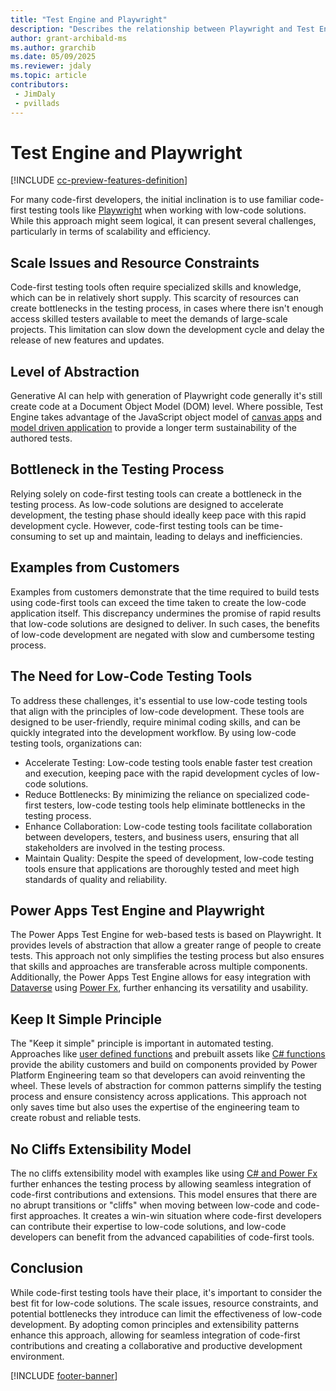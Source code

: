 ```yaml
---
title: "Test Engine and Playwright"
description: "Describes the relationship between Playwright and Test Engine"
author: grant-archibald-ms
ms.author: grarchib
ms.date: 05/09/2025
ms.reviewer: jdaly
ms.topic: article
contributors:
 - JimDaly
 - pvillads
---
```


# Test Engine and Playwright

[!INCLUDE [cc-preview-features-definition](../includes/cc-preview-features-definition.md)]

For many code-first developers, the initial inclination is to use familiar code-first testing tools like [Playwright](https://playwright.dev/) when working with low-code solutions. While this approach might seem logical, it can present several challenges, particularly in terms of scalability and efficiency.

## Scale Issues and Resource Constraints

Code-first testing tools often require specialized skills and knowledge, which can be in relatively short supply. This scarcity of resources can create bottlenecks in the testing process, in cases where there isn't enough access skilled testers available to meet the demands of large-scale projects. This limitation can slow down the development cycle and delay the release of new features and updates. 

## Level of Abstraction

Generative AI can help with generation of Playwright code generally it's still create code at a Document Object Model (DOM) level. Where possible, Test Engine takes advantage of the JavaScript object model of [canvas apps](./canvas-application.md) and [model driven application](./model-driven-application.md) to provide a longer term sustainability of the authored tests.

## Bottleneck in the Testing Process

Relying solely on code-first testing tools can create a bottleneck in the testing process. As low-code solutions are designed to accelerate development, the testing phase should ideally keep pace with this rapid development cycle. However, code-first testing tools can be time-consuming to set up and maintain, leading to delays and inefficiencies.

## Examples from Customers

Examples from customers demonstrate that the time required to build tests using code-first tools can exceed the time taken to create the low-code application itself. This discrepancy undermines the promise of rapid results that low-code solutions are designed to deliver. In such cases, the benefits of low-code development are negated with slow and cumbersome testing process.

## The Need for Low-Code Testing Tools

To address these challenges, it's essential to use low-code testing tools that align with the principles of low-code development. These tools are designed to be user-friendly, require minimal coding skills, and can be quickly integrated into the development workflow. By using low-code testing tools, organizations can:

- Accelerate Testing: Low-code testing tools enable faster test creation and execution, keeping pace with the rapid development cycles of low-code solutions.
- Reduce Bottlenecks: By minimizing the reliance on specialized code-first testers, low-code testing tools help eliminate bottlenecks in the testing process.
- Enhance Collaboration: Low-code testing tools facilitate collaboration between developers, testers, and business users, ensuring that all stakeholders are involved in the testing process.
- Maintain Quality: Despite the speed of development, low-code testing tools ensure that applications are thoroughly tested and meet high standards of quality and reliability.

## Power Apps Test Engine and Playwright

The Power Apps Test Engine for web-based tests is based on Playwright. It provides levels of abstraction that allow a greater range of people to create tests. This approach not only simplifies the testing process but also ensures that skills and approaches are transferable across multiple components. Additionally, the Power Apps Test Engine allows for easy integration with [Dataverse](./dataverse.md) using [Power Fx](./powerfx.md), further enhancing its versatility and usability.

## Keep It Simple Principle

The "Keep it simple" principle is important in automated testing. Approaches like [user defined functions](./powerfx.md#user-defined-functions) and prebuilt assets like [C# functions](./powerfx-csharp.md) provide the ability customers and build on components provided by Power Platform Engineering team so that developers can avoid reinventing the wheel. These levels of abstraction for common patterns simplify the testing process and ensure consistency across applications. This approach not only saves time but also uses the expertise of the engineering team to create robust and reliable tests.

## No Cliffs Extensibility Model

The no cliffs extensibility model with examples like using [C# and Power Fx](./powerfx-csharp.md) further enhances the testing process by allowing seamless integration of code-first contributions and extensions. This model ensures that there are no abrupt transitions or "cliffs" when moving between low-code and code-first approaches. It creates a win-win situation where code-first developers can contribute their expertise to low-code solutions, and low-code developers can benefit from the advanced capabilities of code-first tools.

## Conclusion

While code-first testing tools have their place, it's important to consider the best fit for low-code solutions. The scale issues, resource constraints, and potential bottlenecks they introduce can limit the effectiveness of low-code development. By adopting comon principles and extensibility patterns enhance this approach, allowing for seamless integration of code-first contributions and creating a collaborative and productive development environment.

[!INCLUDE [footer-banner](../includes/footer-banner.md)]
